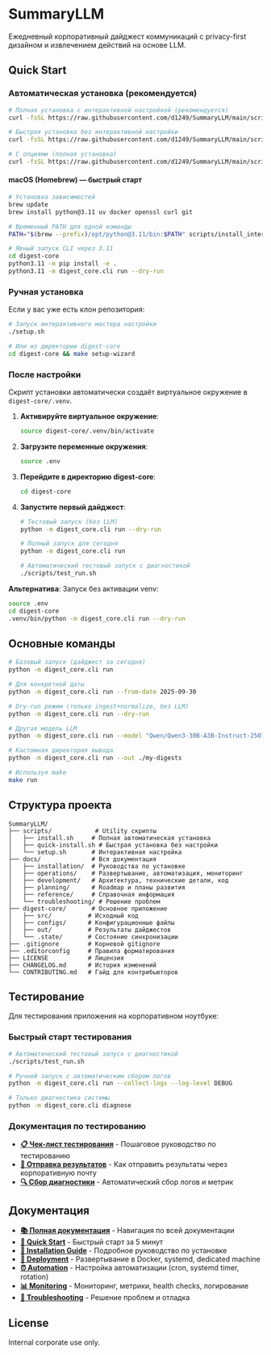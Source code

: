 # SummaryLLM

Ежедневный корпоративный дайджест коммуникаций с privacy-first дизайном и извлечением действий на основе LLM.

## Quick Start

### Автоматическая установка (рекомендуется)

```bash
# Полная установка с интерактивной настройкой (рекомендуется)
curl -fsSL https://raw.githubusercontent.com/d1249/SummaryLLM/main/scripts/install_interactive.sh | bash

# Быстрая установка без интерактивной настройки
curl -fsSL https://raw.githubusercontent.com/d1249/SummaryLLM/main/scripts/quick-install.sh | bash

# С опциями (полная установка)
curl -fsSL https://raw.githubusercontent.com/d1249/SummaryLLM/main/scripts/install_interactive.sh | bash -s -- --install-dir /opt/summaryllm
```

#### macOS (Homebrew) — быстрый старт

```bash
# Установка зависимостей
brew update
brew install python@3.11 uv docker openssl curl git

# Временный PATH для одной команды
PATH="$(brew --prefix)/opt/python@3.11/bin:$PATH" scripts/install_interactive.sh --auto-brew --add-path

# Явный запуск CLI через 3.11
cd digest-core
python3.11 -m pip install -e .
python3.11 -m digest_core.cli run --dry-run
```

### Ручная установка

Если у вас уже есть клон репозитория:

```bash
# Запуск интерактивного мастера настройки
./setup.sh

# Или из директории digest-core
cd digest-core && make setup-wizard
```

### После настройки

Скрипт установки автоматически создаёт виртуальное окружение в `digest-core/.venv`.

1. **Активируйте виртуальное окружение**:
   ```bash
   source digest-core/.venv/bin/activate
   ```

2. **Загрузите переменные окружения**:
   ```bash
   source .env
   ```

3. **Перейдите в директорию digest-core**:
   ```bash
   cd digest-core
   ```

4. **Запустите первый дайджест**:
   ```bash
   # Тестовый запуск (без LLM)
   python -m digest_core.cli run --dry-run
   
   # Полный запуск для сегодня
   python -m digest_core.cli run
   
   # Автоматический тестовый запуск с диагностикой
   ./scripts/test_run.sh
   ```

**Альтернатива**: Запуск без активации venv:
```bash
source .env
cd digest-core
.venv/bin/python -m digest_core.cli run --dry-run
```

## Основные команды

```bash
# Базовый запуск (дайджест за сегодня)
python -m digest_core.cli run

# Для конкретной даты
python -m digest_core.cli run --from-date 2025-09-30

# Dry-run режим (только ingest+normalize, без LLM)
python -m digest_core.cli run --dry-run

# Другая модель LLM
python -m digest_core.cli run --model "Qwen/Qwen3-30B-A3B-Instruct-2507"

# Кастомная директория вывода
python -m digest_core.cli run --out ./my-digests

# Используя make
make run
```

## Структура проекта

```
SummaryLLM/
├── scripts/            # Utility скрипты
│   ├── install.sh     # Полная автоматическая установка
│   ├── quick-install.sh # Быстрая установка без настройки
│   └── setup.sh       # Интерактивная настройка
├── docs/              # Вся документация
│   ├── installation/  # Руководства по установке
│   ├── operations/    # Развертывание, автоматизация, мониторинг
│   ├── development/   # Архитектура, технические детали, код
│   ├── planning/      # Roadmap и планы развития
│   ├── reference/     # Справочная информация
│   └── troubleshooting/ # Решение проблем
├── digest-core/       # Основное приложение
│   ├── src/          # Исходный код
│   ├── configs/      # Конфигурационные файлы
│   ├── out/          # Результаты дайджестов
│   └── .state/       # Состояние синхронизации
├── .gitignore        # Корневой gitignore
├── .editorconfig     # Правила форматирования
├── LICENSE           # Лицензия
├── CHANGELOG.md      # История изменений
└── CONTRIBUTING.md   # Гайд для контрибьюторов
```

## Тестирование

Для тестирования приложения на корпоративном ноутбуке:

### Быстрый старт тестирования
```bash
# Автоматический тестовый запуск с диагностикой
./scripts/test_run.sh

# Ручной запуск с автоматическим сбором логов
python -m digest_core.cli run --collect-logs --log-level DEBUG

# Только диагностика системы
python -m digest_core.cli diagnose
```

### Документация по тестированию
- **[📋 Чек-лист тестирования](digest-core/docs/testing/MANUAL_TESTING_CHECKLIST.md)** - Пошаговое руководство по тестированию
- **[📧 Отправка результатов](digest-core/docs/testing/SEND_RESULTS.md)** - Как отправить результаты через корпоративную почту
- **[🔍 Сбор диагностики](digest-core/scripts/collect_diagnostics.sh)** - Автоматический сбор логов и метрик

## Документация

- **[📚 Полная документация](docs/README.md)** - Навигация по всей документации
- **[🚀 Quick Start](docs/installation/QUICK_START.md)** - Быстрый старт за 5 минут
- **[🔧 Installation Guide](docs/installation/INSTALL.md)** - Подробное руководство по установке
- **[🐳 Deployment](docs/operations/DEPLOYMENT.md)** - Развертывание в Docker, systemd, dedicated machine
- **[⏰ Automation](docs/operations/AUTOMATION.md)** - Настройка автоматизации (cron, systemd timer, rotation)
- **[📊 Monitoring](docs/operations/MONITORING.md)** - Мониторинг, метрики, health checks, логирование
- **[🚨 Troubleshooting](docs/troubleshooting/TROUBLESHOOTING.md)** - Решение проблем и отладка

## License

Internal corporate use only.